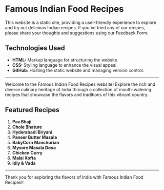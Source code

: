 # Famous Indian Food Recipes

This website is a static site, providing a user-friendly experience to explore and try out delicious Indian recipes. If you've tried any of our recipes, please share your thoughts and suggestions using our Feedback Form.

## Technologies Used

- **HTML:** Markup language for structuring the website.
- **CSS:** Styling language to enhance the visual appeal.
- **GitHub:** Hosting the static website and managing version control.

---

Welcome to the Famous Indian Food Recipes website! Explore the rich and diverse culinary heritage of India through a collection of mouth-watering recipes that showcase the flavors and traditions of this vibrant country.

## Featured Recipes

1. **Pav Bhaji**
2. **Chole Bhature**
3. **Hyderabadi Biryani**
4. **Paneer Butter Masala**
5. **BabyCorn Manchurian**
6. **Mysore Masala Dosa**
7. **Chicken Curry**
8. **Malai Kofta**
9. **Idly & Vada**

---

Thank you for exploring the flavors of India with Famous Indian Food Recipes!!

